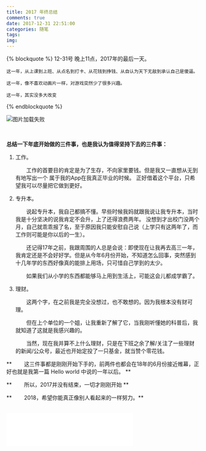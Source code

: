```yaml
---
title: 2017 年终总结
comments: true
date: 2017-12-31 22:51:00
categories: 随笔
tags:
img:
---
```


{% blockquote %}
	12-31号 晚上11点，2017年的最后一天。

	这一年，从上课到上班、从点名到打卡、从花钱到挣钱、从自认为天下无敌到承认自己是傻逼。

	这一年，像不喜欢动画片一样，对游戏突然少了很多兴趣。

	这一年，其实没多大改变


{% endblockquote %}

![图片加载失败](1.jpg)

<br>

**总结一下年底开始做的三件事，也是我认为值得坚持下去的三件事：**

1. 工作。

	　　工作的首要目的肯定是为了生存，不向家里要钱。但是我又一直想从无到有地写出一个 属于我的App在我真正毕业的时候。 正好借着这个平台，只希望我可以尽量把它做到更好。

2. 专升本。

	　　说起专升本，我自己都搞不懂。早些时候我妈就跟我说让我专升本，当时我是十分坚决的说我肯定不会升，上了还得浪费两年。 没想到才出校门没两个月，自己就乖乖报了名，至于原因我只能安慰自己说（上学只有这两年了，而工作则可能是你以后的一生）。 

	　　还记得17年之前，我跟周围的人总是会说：即使现在让我再去高三一年，我肯定还是不会好好学。但是从今年6月份开始，不知道怎么回事，突然感到十几年学的东西好像真的能排上用场，只可惜自己学到的太少。

	　　如果我们从小学的东西都能够马上用到生活上，可能这会儿都成学霸了。

3. 理财。

	　　这两个字，在之前我是完全没想过，也不敢想的。因为我根本没有财可理。

	　　但在上个单位的一个姐，让我重新了解了它，当我刚听懂她的科普后，我就知道了这就是我感兴趣的。

	　　当然，现在我并算不上什么理财，只是在下班之余了解/关注了一些理财的新闻/公众号，最近也开始定投了一只基金，就当赞个零花钱。


** 　　这三件事都是刚刚开始下手的，前两件也都会在18年的6月份接近帷幕，正好也就是我第一篇 Hello world 中说的一年以后。 ** 
<br>

** 　　所以，2017并没有结束，一切才刚刚开始 **

** 　　2018，希望你能真正像别人看起来的一样努力。**

<br>

<iframe frameborder="no" border="0" marginwidth="0" marginheight="0" width=330 height=86 src="//music.163.com/outchain/player?type=2&id=25706277&auto=0&height=66" ></iframe>